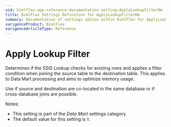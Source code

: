 ```yaml
---
uid: bimlflex-app-reference-documentation-setting-ApplyLookupFilterDm
title: BimlFlex Settings Definition for ApplyLookupFilterDm
summary: Documentation of settings option within BimlFlex for ApplyLookupFilterDm
varigenceProduct: BimlFlex
varigenceArticleType: Reference
---
```


# Apply Lookup Filter

Determines if the SSIS Lookup checks for existing rows and applies a filter condition when joining the source table to the destination table. This applies to Data Mart processing and aims to optimize memory usage.

Use if source and destination are co-located in the same database or if cross-database joins are possible.

Notes:

* This setting is part of the *Data Mart* settings category.
* The default value for this setting is `Y`.
